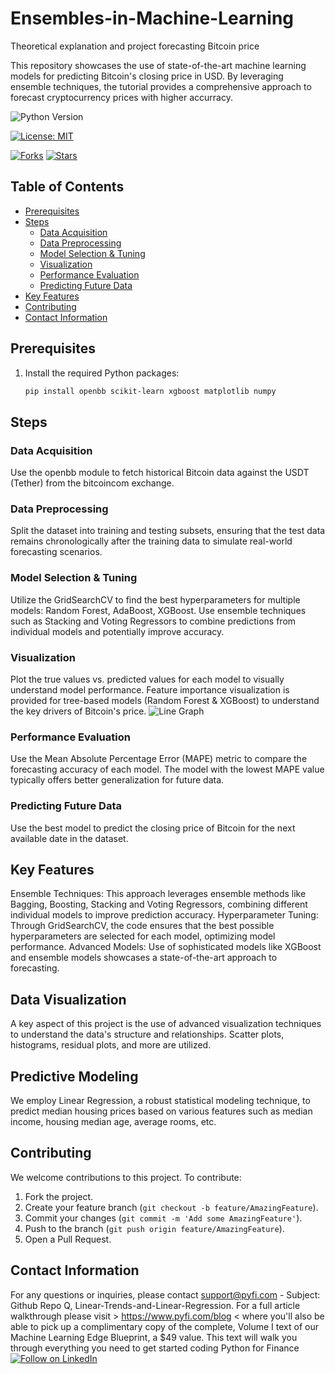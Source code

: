 # Ensembles-in-Machine-Learning
Theoretical explanation and project forecasting Bitcoin price 

This repository showcases the use of state-of-the-art machine learning models for predicting Bitcoin's closing price in USD. By leveraging ensemble techniques, the tutorial provides a comprehensive approach to forecast cryptocurrency prices with higher accurracy. 

![Python Version](https://img.shields.io/badge/Python-3.6%2B-blue)

[![License: MIT](https://img.shields.io/badge/License-MIT-yellow.svg)](https://opensource.org/licenses/MIT)

[![Forks](https://img.shields.io/github/forks/Py-Fi-nance/Ensembles-in-Machine-Learning)](https://github.com/Py-Fi-nance/Ensembles-in-Machine-Learning/network)
[![Stars](https://img.shields.io/github/stars/Py-Fi-nance/Ensembles-in-Machine-Learning)](https://github.com/Py-Fi-nance/Ensembles-in-Machine-Learning/stargazers)

## Table of Contents
- [Prerequisites](#prerequisites)
- [Steps](#steps)
  * [Data Acquisition](#data-acquisition)
  * [Data Preprocessing](#data-preprocessing)
  * [Model Selection & Tuning](#model-selection--tuning)
  * [Visualization](#visualization)
  * [Performance Evaluation](#performance-evaluation)
  * [Predicting Future Data](#predicting-future-data)
- [Key Features](#key-features)
- [Contributing](#contributing)
- [Contact Information](#contact-information)

## Prerequisites
1. Install the required Python packages:
   ```bash
   pip install openbb scikit-learn xgboost matplotlib numpy

## Steps
### Data Acquisition
Use the openbb module to fetch historical Bitcoin data against the USDT (Tether) from the bitcoincom exchange.
### Data Preprocessing
Split the dataset into training and testing subsets, ensuring that the test data remains chronologically after the training data to simulate real-world forecasting scenarios.
### Model Selection & Tuning
Utilize the GridSearchCV to find the best hyperparameters for multiple models: Random Forest, AdaBoost, XGBoost.
Use ensemble techniques such as Stacking and Voting Regressors to combine predictions from individual models and potentially improve accuracy.
### Visualization
Plot the true values vs. predicted values for each model to visually understand model performance.
Feature importance visualization is provided for tree-based models (Random Forest & XGBoost) to understand the key drivers of Bitcoin's price.
![Line Graph](https://github.com/Py-Fi-nance/Ensembles-in-Machine-Learning/blob/main/1.png)
### Performance Evaluation
Use the Mean Absolute Percentage Error (MAPE) metric to compare the forecasting accuracy of each model. The model with the lowest MAPE value typically offers better generalization for future data.
### Predicting Future Data
Use the best model to predict the closing price of Bitcoin for the next available date in the dataset.
## Key Features
Ensemble Techniques: This approach leverages ensemble methods like Bagging, Boosting, Stacking and Voting Regressors, combining different individual models to improve prediction accuracy.
Hyperparameter Tuning: Through GridSearchCV, the code ensures that the best possible hyperparameters are selected for each model, optimizing model performance.
Advanced Models: Use of sophisticated models like XGBoost and ensemble models showcases a state-of-the-art approach to forecasting.
## Data Visualization
A key aspect of this project is the use of advanced visualization techniques to understand the data's structure and relationships. Scatter plots, histograms, residual plots, and more are utilized.


## Predictive Modeling
We employ Linear Regression, a robust statistical modeling technique, to predict median housing prices based on various features such as median income, housing median age, average rooms, etc.
## Contributing
We welcome contributions to this project. To contribute:

1. Fork the project.
2. Create your feature branch (`git checkout -b feature/AmazingFeature`).
3. Commit your changes (`git commit -m 'Add some AmazingFeature'`).
4. Push to the branch (`git push origin feature/AmazingFeature`).
5. Open a Pull Request.


## Contact Information
For any questions or inquiries, please contact support@pyfi.com - Subject: Github Repo Q, Linear-Trends-and-Linear-Regression.
For a full article walkthrough please visit > https://www.pyfi.com/blog < where you'll also be able to pick up a complimentary copy of the complete, Volume I text of our Machine Learning Edge Blueprint, a $49 value. This text will walk you through everything you need to get started coding Python for Finance
[![Follow on LinkedIn](https://img.shields.io/badge/Follow%20on-LinkedIn-blue?style=social&logo=linkedin)](https://www.linkedin.com/company/pyfi/)

